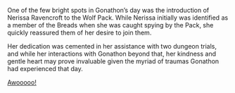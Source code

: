 <!-- title: New Pup in the Wolf Pack -->

One of the few bright spots in Gonathon’s day was the introduction of Nerissa Ravencroft to the Wolf Pack. While Nerissa initially was identified as a member of the Breads when she was caught spying by the Pack, she quickly reassured them of her desire to join them. 

Her dedication was cemented in her assistance with two dungeon trials, and while her interactions with Gonathon beyond that, her kindness and gentle heart may prove invaluable given the myriad of traumas Gonathon had experienced that day. 

[Awooooo!](#embed:https://www.youtube.com/live/BSPi8sTHdAY?si=Ny1DCTDh4NkMIP-h&t=2805) 